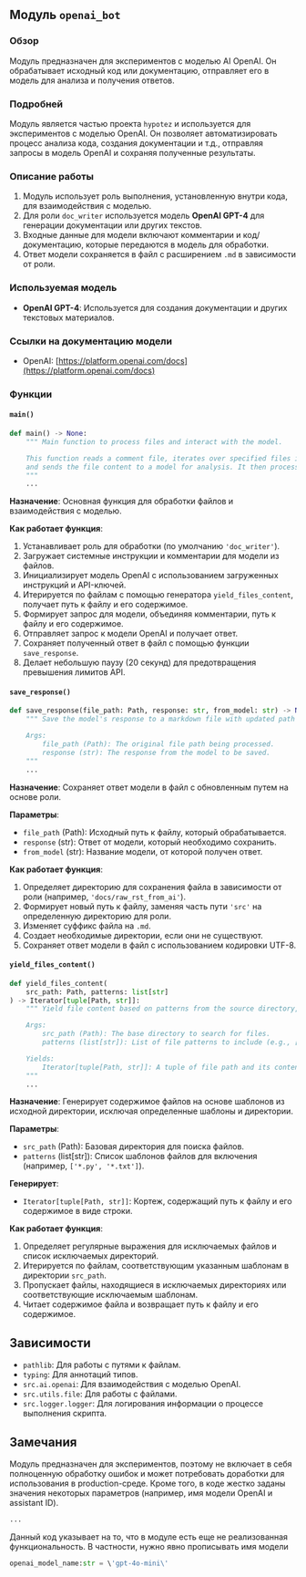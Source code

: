 ## Модуль `openai_bot`

### Обзор

Модуль предназначен для экспериментов с моделью AI OpenAI. Он обрабатывает исходный код или документацию, отправляет его в модель для анализа и получения ответов.

### Подробней

Модуль является частью проекта `hypotez` и используется для экспериментов с моделью OpenAI. Он позволяет автоматизировать процесс анализа кода, создания документации и т.д., отправляя запросы в модель OpenAI и сохраняя полученные результаты.

### Описание работы

1.  Модуль использует роль выполнения, установленную внутри кода, для взаимодействия с моделью.
2.  Для роли `doc_writer` используется модель **OpenAI GPT-4** для генерации документации или других текстов.
3.  Входные данные для модели включают комментарии и код/документацию, которые передаются в модель для обработки.
4.  Ответ модели сохраняется в файл с расширением `.md` в зависимости от роли.

### Используемая модель

*   **OpenAI GPT-4**: Используется для создания документации и других текстовых материалов.

### Ссылки на документацию модели

*   OpenAI: [https://platform.openai.com/docs](https://platform.openai.com/docs)

### Функции

#### `main()`

```python
def main() -> None:
    """ Main function to process files and interact with the model.

    This function reads a comment file, iterates over specified files in the source directory,
    and sends the file content to a model for analysis. It then processes the model's response.
    """
    ...
```

**Назначение**: Основная функция для обработки файлов и взаимодействия с моделью.

**Как работает функция**:

1.  Устанавливает роль для обработки (по умолчанию `'doc_writer'`).
2.  Загружает системные инструкции и комментарии для модели из файлов.
3.  Инициализирует модель OpenAI с использованием загруженных инструкций и API-ключей.
4.  Итерируется по файлам с помощью генератора `yield_files_content`, получает путь к файлу и его содержимое.
5.  Формирует запрос для модели, объединяя комментарии, путь к файлу и его содержимое.
6.  Отправляет запрос к модели OpenAI и получает ответ.
7.  Сохраняет полученный ответ в файл с помощью функции `save_response`.
8.  Делает небольшую паузу (20 секунд) для предотвращения превышения лимитов API.

#### `save_response()`

```python
def save_response(file_path: Path, response: str, from_model: str) -> None:
    """ Save the model's response to a markdown file with updated path based on role.

    Args:
        file_path (Path): The original file path being processed.
        response (str): The response from the model to be saved.
    """
    ...
```

**Назначение**: Сохраняет ответ модели в файл с обновленным путем на основе роли.

**Параметры**:

*   `file_path` (Path): Исходный путь к файлу, который обрабатывается.
*   `response` (str): Ответ от модели, который необходимо сохранить.
*   `from_model` (str): Название модели, от которой получен ответ.

**Как работает функция**:

1.  Определяет директорию для сохранения файла в зависимости от роли (например, `'docs/raw_rst_from_ai'`).
2.  Формирует новый путь к файлу, заменяя часть пути `'src'` на определенную директорию для роли.
3.  Изменяет суффикс файла на `.md`.
4.  Создает необходимые директории, если они не существуют.
5.  Сохраняет ответ модели в файл с использованием кодировки UTF-8.

#### `yield_files_content()`

```python
def yield_files_content(
    src_path: Path, patterns: list[str]
) -> Iterator[tuple[Path, str]]:
    """ Yield file content based on patterns from the source directory, excluding certain patterns and directories.

    Args:
        src_path (Path): The base directory to search for files.
        patterns (list[str]): List of file patterns to include (e.g., ['*.py', '*.txt']).

    Yields:
        Iterator[tuple[Path, str]]: A tuple of file path and its content as a string.
    """
    ...
```

**Назначение**: Генерирует содержимое файлов на основе шаблонов из исходной директории, исключая определенные шаблоны и директории.

**Параметры**:

*   `src_path` (Path): Базовая директория для поиска файлов.
*   `patterns` (list[str]): Список шаблонов файлов для включения (например, `['*.py', '*.txt']`).

**Генерирует**:

*   `Iterator[tuple[Path, str]]`: Кортеж, содержащий путь к файлу и его содержимое в виде строки.

**Как работает функция**:

1.  Определяет регулярные выражения для исключаемых файлов и список исключаемых директорий.
2.  Итерируется по файлам, соответствующим указанным шаблонам в директории `src_path`.
3.  Пропускает файлы, находящиеся в исключаемых директориях или соответствующие исключаемым шаблонам.
4.  Читает содержимое файла и возвращает путь к файлу и его содержимое.

## Зависимости

*   `pathlib`: Для работы с путями к файлам.
*   `typing`: Для аннотаций типов.
*   `src.ai.openai`: Для взаимодействия с моделью OpenAI.
*   `src.utils.file`: Для работы с файлами.
*   `src.logger.logger`: Для логирования информации о процессе выполнения скрипта.

## Замечания

Модуль предназначен для экспериментов, поэтому не включает в себя полноценную обработку ошибок и может потребовать доработки для использования в production-среде. Кроме того, в коде жестко заданы значения некоторых параметров (например, имя модели OpenAI и assistant ID).
```python
...
```
Данный код указывает на то, что в модуле есть еще не реализованная функциональность.
В частности, нужно явно прописывать имя модели
```python
openai_model_name:str = \'gpt-4o-mini\'